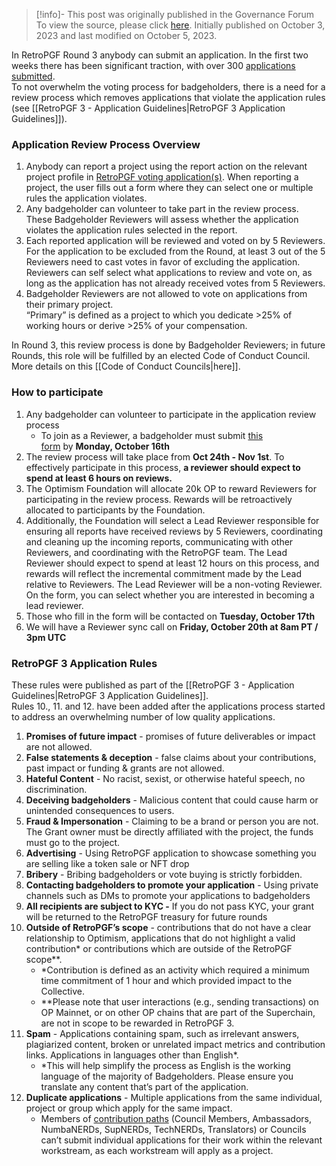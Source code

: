 > [!info]- This post was originally published in the Governance Forum
> To view the source, please click [here](https://gov.optimism.io/t/retropgf-3-application-review-process/6916). Initially published on October 3, 2023 and last modified on October 5, 2023.

<span class="notvisible"></span>
In RetroPGF Round 3 anybody can submit an application. In the first two weeks there has been significant traction, with over 300 [applications submitted](https://optimism.easscan.org/schema/view/0x76e98cce95f3ba992c2ee25cef25f756495147608a3da3aa2e5ca43109fe77cc).  
To not overwhelm the voting process for badgeholders, there is a need for a review process which removes applications that violate the application rules (see [[RetroPGF 3 - Application Guidelines|RetroPGF 3 Application Guidelines]]).

### Application Review Process Overview

1. Anybody can report a project using the report action on the relevant project profile in [RetroPGF voting application(s)](https://github.com/ethereum-optimism/ecosystem-contributions/issues/104). When reporting a project, the user fills out a form where they can select one or multiple rules the application violates.
2. Any badgeholder can volunteer to take part in the review process. These Badgeholder Reviewers will assess whether the application violates the application rules selected in the report.
3. Each reported application will be reviewed and voted on by 5 Reviewers. For the application to be excluded from the Round, at least 3 out of the 5 Reviewers need to cast votes in favor of excluding the application. Reviewers can self select what applications to review and vote on, as long as the application has not already received votes from 5 Reviewers.
4. Badgeholder Reviewers are not allowed to vote on applications from their primary project.  
    “Primary” is defined as a project to which you dedicate >25% of working hours or derive >25% of your compensation.

In Round 3, this review process is done by Badgeholder Reviewers; in future Rounds, this role will be fulfilled by an elected Code of Conduct Council. More details on this [[Code of Conduct Councils|here]].

### **How to participate**

1. Any badgeholder can volunteer to participate in the application review process
    - To join as a Reviewer, a badgeholder must submit [this form](https://app.deform.cc/form/31e6832c-b73f-42e9-a6a7-aeaa7b2ee6ce) by **Monday, October 16th**
2. The review process will take place from **Oct 24th - Nov 1st**. To effectively participate in this process, **a reviewer should expect to spend at least 6 hours on reviews.**
3. The Optimism Foundation will allocate 20k OP to reward Reviewers for participating in the review process. Rewards will be retroactively allocated to participants by the Foundation.
4. Additionally, the Foundation will select a Lead Reviewer responsible for ensuring all reports have received reviews by 5 Reviewers, coordinating and cleaning up the incoming reports, communicating with other Reviewers, and coordinating with the RetroPGF team. The Lead Reviewer should expect to spend at least 12 hours on this process, and rewards will reflect the incremental commitment made by the Lead relative to Reviewers. The Lead Reviewer will be a non-voting Reviewer. On the form, you can select whether you are interested in becoming a lead reviewer.
5. Those who fill in the form will be contacted on **Tuesday, October 17th**
6. We will have a Reviewer sync call on **Friday, October 20th at 8am PT / 3pm UTC**

### RetroPGF 3 Application Rules

These rules were published as part of the [[RetroPGF 3 - Application Guidelines|RetroPGF 3 Application Guidelines]].  
Rules 10., 11. and 12. have been added after the applications process started to address an overwhelming number of low quality applications.

1. **Promises of future impact** - promises of future deliverables or impact are not allowed.
2. **False statements & deception** - false claims about your contributions, past impact or funding & grants are not allowed.
3. **Hateful Content** - No racist, sexist, or otherwise hateful speech, no discrimination.
4. **Deceiving badgeholders** - Malicious content that could cause harm or unintended consequences to users.
5. **Fraud & Impersonation** - Claiming to be a brand or person you are not. The Grant owner must be directly affiliated with the project, the funds must go to the project.
6. **Advertising** - Using RetroPGF application to showcase something you are selling like a token sale or NFT drop
7. **Bribery** - Bribing badgeholders or vote buying is strictly forbidden.
8. **Contacting badgeholders to promote your application** - Using private channels such as DMs to promote your applications to badgeholders
9. **All recipients are subject to KYC -** If you do not pass KYC, your grant will be returned to the RetroPGF treasury for future rounds
10. **Outside of RetroPGF’s scope** - contributions that do not have a clear relationship to Optimism, applications that do not highlight a valid contribution* or contributions which are outside of the RetroPGF scope**.
    - *Contribution is defined as an activity which required a minimum time commitment of 1 hour and which provided impact to the Collective.
    - **Please note that user interactions (e.g., sending transactions) on OP Mainnet, or on other OP chains that are part of the Superchain, are not in scope to be rewarded in RetroPGF 3.
11. **Spam** - Applications containing spam, such as irrelevant answers, plagiarized content, broken or unrelated impact metrics and contribution links. Applications in languages other than English*.
    - *This will help simplify the process as English is the working language of the majority of Badgeholders. Please ensure you translate any content that’s part of the application.
12. **Duplicate applications** - Multiple applications from the same individual, project or group which apply for the same impact.
    - Members of [contribution paths](https://plaid-cement-e44.notion.site/Contribution-Paths-in-RetroPGF-Round-3-322eb3a24bf149eeb2bd7af5ba22d1b3?pvs=4) (Council Members, Ambassadors, NumbaNERDs, SupNERDs, TechNERDs, Translators) or Councils can’t submit individual applications for their work within the relevant workstream, as each workstream will apply as a project.